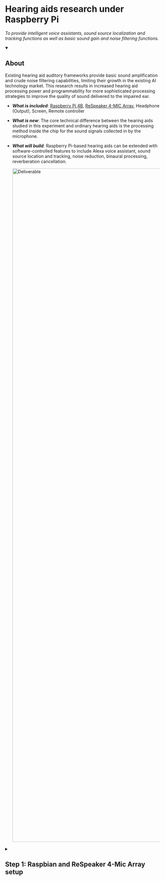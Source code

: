 
# Hearing aids research under Raspberry Pi

_To provide intelligent voice assistants, sound source localization and tracking functions as well as basic sound gain and noise filtering functions._



<details id=0 open>
<summary><h2>About</h2></summary>

Existing hearing aid auditory frameworks provide basic sound amplification and crude noise filtering capabilities, limiting their growth in the existing AI technology market. 
This research results in increased hearing aid processing power and programmability for more sophisticated processing strategies to improve the quality of sound delivered to the impaired ear.

- ***What is included***: [Raspberry Pi 4B](https://www.raspberrypi.com/products/raspberry-pi-4-model-b/), [ReSpeaker 4-MIC Array](https://wiki.seeedstudio.com/ReSpeaker_4_Mic_Array_for_Raspberry_Pi/), Headphone (Output), Screen, Remote controller
- ***What is new***: The core technical difference between the hearing aids studied in this experiment and ordinary hearing aids is the processing method inside the chip for the sound signals collected in by the microphone. 
- ***What will build***: Raspberry Pi-based hearing aids can be extended with software-controlled features to include Alexa voice assistant, sound source location and tracking, noise reduction, binaural processing, reverberation cancellation. 

  <img alt="Deliverable" src=https://github.com/WLi0777/Hearing-aids-research-under-Raspberry-Pi.io/blob/main/img/deliverable.png width=2190 hight=1030>
 

</details>

<details id=1>
<summary><h2>Step 1: Raspbian and ReSpeaker 4-Mic Array setup</h2></summary>
  
### :keyboard: Burn Raspbian on SD card (MacOS)

1. Go to [Raspberry Pi OS](https://www.raspberrypi.com/software/), obtain and install the .img file for Raspberry Pi Imager.
2. Go to [Index of Raspbian](https://downloads.raspberrypi.org/raspbian/images/), select 'raspbian-2020-02-14', download '2020-02-13-raspbian-buster.zip'.

     _The reason for not downloading the latest version is that ReSpeaker 4-Mic Array can only be adapted to the 2020-02-13 version of Raspbian._

3. Upload the file of Pi OS to Raspberry Pi Imager. Make sure to check the target location of the SD Card that is located on the home page of Raspberry Pi OS Imager. Click 'WRITE' to install.

  ![Imager](https://github.com/WLi0777/Hearing-aids-research-under-Raspberry-Pi.io/blob/main/img/Raspberry%20Imaging.png)


### :keyboard: ReSpeaker 4-Mics Pi HAT setup

1. Download the Seeed voice card source code

```
sudo apt-get update
git clone https://github.com/Seeed-Projects/seeed-voicecard.git
cd seeed-voicecard
sudo ./install.sh --compat-kernel
reboot
```

2. Check that the sound card 
  
```
cd seeed-voicecard
arecord -L
```

<div align=center><img width="615" height="540" src="https://github.com/WLi0777/Hearing-aids-research-under-Raspberry-Pi.io/blob/main/img/Seeed-Voicecard.png"/></div>

  
</details>
